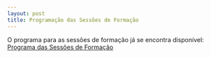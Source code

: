 ```yaml
---
layout: post
title: Programação das Sessões de Formação
---
```


O programa para as sessões de formação já se encontra disponível: [Programa das Sessões de Formação](/programa/#programa-das-sessões-de-formação)
